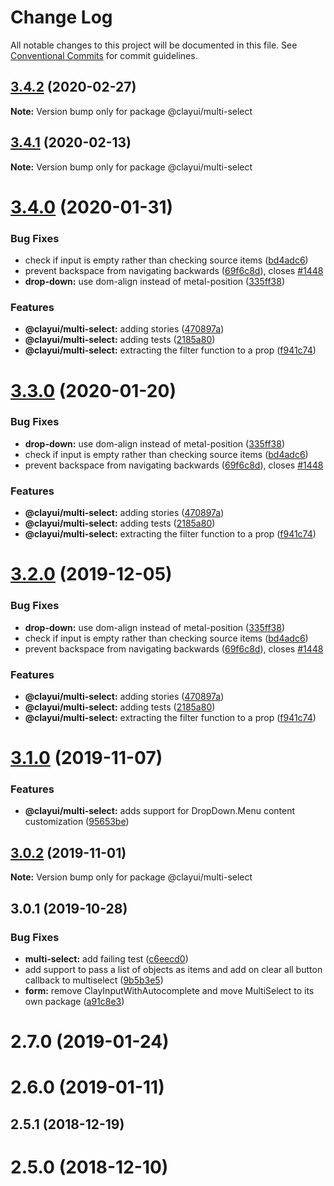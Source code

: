# Change Log

All notable changes to this project will be documented in this file.
See [Conventional Commits](https://conventionalcommits.org) for commit guidelines.

## [3.4.2](https://github.com/liferay/clay/tree/master/packages/clay-multi-select/compare/@clayui/multi-select@3.4.1...@clayui/multi-select@3.4.2) (2020-02-27)

**Note:** Version bump only for package @clayui/multi-select

## [3.4.1](https://github.com/liferay/clay/tree/master/packages/clay-multi-select/compare/@clayui/multi-select@3.4.0...@clayui/multi-select@3.4.1) (2020-02-13)

**Note:** Version bump only for package @clayui/multi-select

# [3.4.0](https://github.com/liferay/clay/tree/master/packages/clay-multi-select/compare/@clayui/multi-select@3.1.0...@clayui/multi-select@3.4.0) (2020-01-31)

### Bug Fixes

-   check if input is empty rather than checking source items ([bd4adc6](https://github.com/liferay/clay/tree/master/packages/clay-multi-select/commit/bd4adc6))
-   prevent backspace from navigating backwards ([69f6c8d](https://github.com/liferay/clay/tree/master/packages/clay-multi-select/commit/69f6c8d)), closes [#1448](https://github.com/liferay/clay/tree/master/packages/clay-multi-select/issues/1448)
-   **drop-down:** use dom-align instead of metal-position ([335ff38](https://github.com/liferay/clay/tree/master/packages/clay-multi-select/commit/335ff38))

### Features

-   **@clayui/multi-select:** adding stories ([470897a](https://github.com/liferay/clay/tree/master/packages/clay-multi-select/commit/470897a))
-   **@clayui/multi-select:** adding tests ([2185a80](https://github.com/liferay/clay/tree/master/packages/clay-multi-select/commit/2185a80))
-   **@clayui/multi-select:** extracting the filter function to a prop ([f941c74](https://github.com/liferay/clay/tree/master/packages/clay-multi-select/commit/f941c74))

# [3.3.0](https://github.com/liferay/clay/tree/master/packages/clay-multi-select/compare/@clayui/multi-select@3.1.0...@clayui/multi-select@3.3.0) (2020-01-20)

### Bug Fixes

-   **drop-down:** use dom-align instead of metal-position ([335ff38](https://github.com/liferay/clay/tree/master/packages/clay-multi-select/commit/335ff38))
-   check if input is empty rather than checking source items ([bd4adc6](https://github.com/liferay/clay/tree/master/packages/clay-multi-select/commit/bd4adc6))
-   prevent backspace from navigating backwards ([69f6c8d](https://github.com/liferay/clay/tree/master/packages/clay-multi-select/commit/69f6c8d)), closes [#1448](https://github.com/liferay/clay/tree/master/packages/clay-multi-select/issues/1448)

### Features

-   **@clayui/multi-select:** adding stories ([470897a](https://github.com/liferay/clay/tree/master/packages/clay-multi-select/commit/470897a))
-   **@clayui/multi-select:** adding tests ([2185a80](https://github.com/liferay/clay/tree/master/packages/clay-multi-select/commit/2185a80))
-   **@clayui/multi-select:** extracting the filter function to a prop ([f941c74](https://github.com/liferay/clay/tree/master/packages/clay-multi-select/commit/f941c74))

# [3.2.0](https://github.com/liferay/clay/tree/master/packages/clay-multi-select/compare/@clayui/multi-select@3.1.0...@clayui/multi-select@3.2.0) (2019-12-05)

### Bug Fixes

-   **drop-down:** use dom-align instead of metal-position ([335ff38](https://github.com/liferay/clay/tree/master/packages/clay-multi-select/commit/335ff38))
-   check if input is empty rather than checking source items ([bd4adc6](https://github.com/liferay/clay/tree/master/packages/clay-multi-select/commit/bd4adc6))
-   prevent backspace from navigating backwards ([69f6c8d](https://github.com/liferay/clay/tree/master/packages/clay-multi-select/commit/69f6c8d)), closes [#1448](https://github.com/liferay/clay/tree/master/packages/clay-multi-select/issues/1448)

### Features

-   **@clayui/multi-select:** adding stories ([470897a](https://github.com/liferay/clay/tree/master/packages/clay-multi-select/commit/470897a))
-   **@clayui/multi-select:** adding tests ([2185a80](https://github.com/liferay/clay/tree/master/packages/clay-multi-select/commit/2185a80))
-   **@clayui/multi-select:** extracting the filter function to a prop ([f941c74](https://github.com/liferay/clay/tree/master/packages/clay-multi-select/commit/f941c74))

# [3.1.0](https://github.com/liferay/clay/tree/master/packages/clay-multi-select/compare/@clayui/multi-select@3.0.2...@clayui/multi-select@3.1.0) (2019-11-07)

### Features

-   **@clayui/multi-select:** adds support for DropDown.Menu content customization ([95653be](https://github.com/liferay/clay/tree/master/packages/clay-multi-select/commit/95653be))

## [3.0.2](https://github.com/liferay/clay/tree/master/packages/clay-multi-select/compare/@clayui/multi-select@3.0.1...@clayui/multi-select@3.0.2) (2019-11-01)

**Note:** Version bump only for package @clayui/multi-select

## 3.0.1 (2019-10-28)

### Bug Fixes

-   **multi-select:** add failing test ([c6eecd0](https://github.com/liferay/clay/tree/master/packages/clay-multi-select/commit/c6eecd0))
-   add support to pass a list of objects as items and add on clear all button callback to multiselect ([9b5b3e5](https://github.com/liferay/clay/tree/master/packages/clay-multi-select/commit/9b5b3e5))
-   **form:** remove ClayInputWithAutocomplete and move MultiSelect to its own package ([a91c8e3](https://github.com/liferay/clay/tree/master/packages/clay-multi-select/commit/a91c8e3))

# 2.7.0 (2019-01-24)

# 2.6.0 (2019-01-11)

## 2.5.1 (2018-12-19)

# 2.5.0 (2018-12-10)

